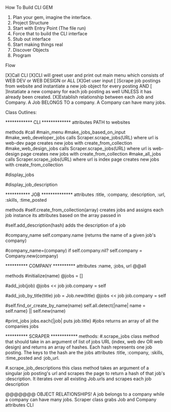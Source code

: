 How To Build CLI GEM

1. Plan your gem, imagine the interface.
2. Project Structure
3. Start with Entry Point (The file run)
4. Force that to build the CLI interface 
5. Stub out interface
6. Start making things real 
7. Discover Objects
8. Program 


Flow

[X]Call CLI 
[X]CLI will greet user and print out main menu which consists of WEB DEV or WEB DESIGN or ALL
[X]Get user input
[ ]Scrape job postings from website and instantiate a new job object for every posting AND 
[ ]Instatiate a new company for each job posting as well UNLESS it has already been created.
[X]Establish relationship between each Job and Company. A Job BELONGS TO a company. A Company can have many jobs.     

Class Outlines:

************  CLI  ************* 
attributes
    PATH to websites

methods
#call
#main_menu
#make_jobs_based_on_input
    #make_web_developer_jobs
        calls Scraper.scrape_jobs(URL) where url is web-dev page
        creates new jobs with create_from_collection
    #make_web_design_jobs
        calls Scraper.scrape_jobs(URL) where url is web-design page
        creates new jobs with create_from_collection
    #make_all_jobs 
        calls Scraper.scrape_jobs(URL) where url is index page
        creates new jobs with create_from_collection

#display_jobs

#display_job_description


***********  JOB  **************
attributes
    :title, :company, :description, :url, :skills, :time_posted

methods
#self.create_from_collection(array)
    creates jobs and assigns each job instance its attributes based on the array passed in

#self.add_description(hash)
    adds the description of a job

#company_name
    self.company.name (returns the name of a given job's company)

#company_name=(company)
    if self.company.nil?
        self.company = Company.new(company)


**********  COMPANY  **********
attributes
    :name, :jobs, url 
    @@all

methods
#initialize(name)
    @jobs = []
    
#add_job(job)
    @jobs << job
    job.company = self

#add_job_by_title(title)
    job = Job.new(title)
    @jobs << job
    job.company = self

#self.find_or_create_by_name(name)
    self.all.detect{|name| name = self.name} || self.new(name)

#print_jobs
    jobs.each{|job| puts job.title}
#jobs
    returns an array of all the companies jobs


**********  SCRAPER ************
methods:
#.scrape_jobs
    class method that should take in an argument of list of jobs URL (index, web dev OR
    web design) and returns an array of hashes. Each hash represents
    one job posting. The keys to the hash are the jobs attributes :title,
    :company, :skills, :time_posted and :job_url. 

#.scrape_job_descriptions
    this class method takes an argument of a singular job posting's url
    and scrapes the page to return a hash of that job's :description. 
    It iterates over all existing Job.urls and scrapes each job description


@@@@@@@ OBJECT RELATIONSHIPS!
    A job belongs to a company while a company can have many jobs. 
    Scraper class grabs Job and Company attributes
    CLI 
